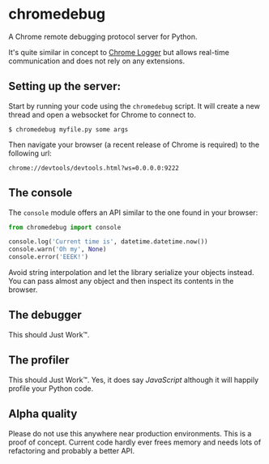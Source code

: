 chromedebug
===========

A Chrome remote debugging protocol server for Python.

It's quite similar in concept to [Chrome Logger](http://craig.is/writing/chrome-logger/) but allows real-time communication and does not rely on any extensions.


Setting up the server:
----------------------

Start by running your code using the `chromedebug` script.
It will create a new thread and open a websocket for Chrome to connect to.

```
$ chromedebug myfile.py some args
```

Then navigate your browser (a recent release of Chrome is required) to the following url:

```
chrome://devtools/devtools.html?ws=0.0.0.0:9222
```


The console
-----------

The `console` module offers an API similar to the one found in your browser:

```python
from chromedebug import console

console.log('Current time is', datetime.datetime.now())
console.warn('Oh my', None)
console.error('EEEK!')
```

Avoid string interpolation and let the library serialize your objects instead.
You can pass almost any object and then inspect its contents in the browser.


The debugger
------------

This should Just Work™.


The profiler
------------

This should Just Work™. Yes, it does say *JavaScript* although it will happily profile your Python code.


Alpha quality
-------------

Please do not use this anywhere near production environments. This is a proof of concept.
Current code hardly ever frees memory and needs lots of refactoring and probably a better API.
